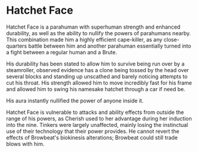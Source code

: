 # Hatchet Face
Hatchet Face is a parahuman with superhuman strength and enhanced durability, as well as the ability to nullify the powers of parahumans nearby. This combination made him a highly efficient cape-killer, as any close-quarters battle between him and another parahuman essentially turned into a fight between a regular human and a Brute.

His durability has been stated to allow him to survive being run over by a steamroller, observed evidence has a clone being tossed by the head over several blocks and standing up unscathed and barely noticing attempts to cut his throat. His strength allowed him to move incredibly fast for his frame and allowed him to swing his namesake hatchet through a car if need be.

His aura instantly nullified the power of anyone inside it.

Hatchet Face is vulnerable to attacks and ability effects from outside the range of his powers, as Cherish used to her advantage during her induction into the nine. Tinkers were largely unaffected, mainly losing the instinctual use of their technology that their power provides. He cannot revert the effects of Browbeat's biokinesis alterations; Browbeat could still trade blows with him.
